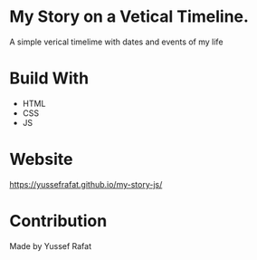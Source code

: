 # My Story on a Vetical Timeline.

A simple verical timelime with dates and events of my life

# Build With

- HTML
- CSS
- JS

# Website

https://yussefrafat.github.io/my-story-js/

# Contribution

Made by Yussef Rafat

